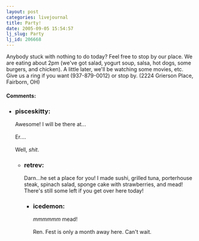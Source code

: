 ```yaml
---
layout: post
categories: livejournal
title: Party!
date: 2005-09-05 15:54:57
lj_slug: Party
lj_id: 206668
---
```

Anybody stuck with nothing to do today? Feel free to stop by our place. We are eating about 2pm (we've got salad, yogurt soup, salsa, hot dogs, some burgers, and chicken). A little later, we'll be watching some movies, etc. Give us a ring if you want (937-879-0012) or stop by. (2224 Grierson Place, Fairborn, OH)


<div id="comments"><h4>Comments:</h4><div class="lj-comments"><ul>
<li><h3>pisceskitty: </h3>
<a id="comment-477"></a>
<p>Awesome!  I will be there at...<br>
<br>
Er....<br>
<br>
Well, <i>shit</i>.</p>
<ul>
<li><h3>retrev: </h3>
<a id="comment-478"></a>
<p>Darn...he set a place for you! I made sushi, grilled tuna, porterhouse steak, spinach salad, sponge cake with strawberries, and mead! There's still some left if you get over here today!</p>
<ul>
<li><h3>icedemon: </h3>
<a id="comment-479"></a>
<p><em>mmmmmm</em> mead!<br>
<br>
Ren. Fest is only a month away here. Can't wait.</p>
</li>
</ul>
</li>
</ul>
</li>
</ul></div></div>
